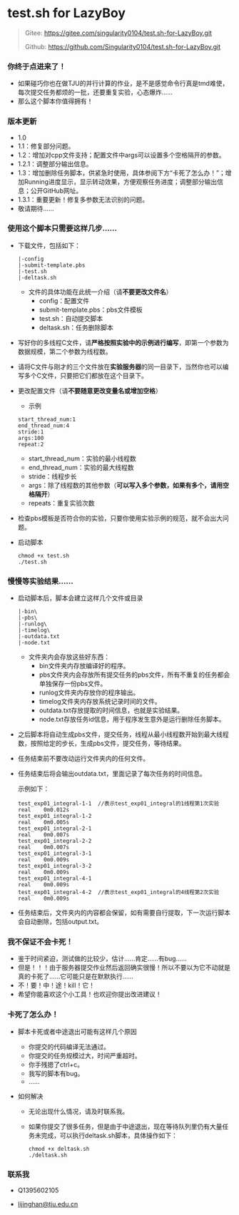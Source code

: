 # test.sh for LazyBoy

> Gitee: https://gitee.com/singularity0104/test.sh-for-LazyBoy.git
>
> Github: https://github.com/Singularity0104/test.sh-for-LazyBoy.git


### 你终于点进来了！

+ 如果碰巧你也在做TJU的并行计算的作业，是不是感觉命令行真是tmd难使，每次提交任务都烦的一批，还要重复实验，心态爆炸……
+ 那么这个脚本你值得拥有！

### 版本更新
+ 1.0
+ 1.1：修复部分问题。
+ 1.2：增加对cpp文件支持；配置文件中args可以设置多个空格隔开的参数。
+ 1.2.1：调整部分输出信息。
+ 1.3：增加删除任务脚本，供紧急时使用，具体参阅下方“卡死了怎么办！”；增加Running进度显示，显示转动效果，方便观察任务进度；调整部分输出信息；公开GitHub网址。
+ 1.3.1：重要更新！修复多参数无法识别的问题。
+ 敬请期待……

### 使用这个脚本只需要这样几步……

+ 下载文件，包括如下：

  ```
  |-config
  |-submit-template.pbs
  |-test.sh
  |-deltask.sh
  ```

  + 文件的具体功能在此统一介绍（请**不要更改文件名**）
    + config：配置文件
    + submit-template.pbs：pbs文件模板
    + test.sh：自动提交脚本
    + deltask.sh：任务删除脚本

+ 写好你的多线程C文件，请**严格按照实验中的示例进行编写**，即第一个参数为数据规模，第二个参数为线程数。

+ 请将C文件与刚才的三个文件放在**实验服务器**的同一目录下，当然你也可以编写多个C文件，只要把它们都放在这个目录下。

+ 更改配置文件（请**不要随意更改变量名或增加空格**）

  + 示例

  ```
  start_thread_num:1
  end_thread_num:4
  stride:1
  args:100
  repeat:2
  ```

  + start_thread_num：实验的最小线程数
  + end_thread_num：实验的最大线程数
  + stride：线程步长
  + args：除了线程数的其他参数（**可以写入多个参数，如果有多个，请用空格隔开**）
  + repeats：重复实验次数

+ 检查pbs模板是否符合你的实验，只要你使用实验示例的规范，就不会出大问题。

+ 启动脚本

  ```shell
  chmod +x test.sh
  ./test.sh
  ```

### 慢慢等实验结果……

+ 启动脚本后，脚本会建立这样几个文件或目录

  ```
  |-bin\
  |-pbs\
  |-runlog\
  |-timelog\
  |-outdata.txt
  |-node.txt
  ```

  + 文件夹内会存放这些好东西：
    + bin文件夹内存放编译好的程序。
    + pbs文件夹内会存放所有提交任务的pbs文件，所有不重复的任务都会单独保存一份pbs文件。
    + runlog文件夹内存放你的程序输出。
    + timelog文件夹内存放系统记录时间的文件。
    + outdata.txt存放提取的时间信息，也就是实验结果。
    + node.txt存放任务id信息，用于程序发生意外是运行删除任务脚本。

+ 之后脚本将自动生成pbs文件，提交任务，线程从最小线程数开始到最大线程数，按照给定的步长，生成pbs文件，提交任务，等待结果。

+ 任务结束前不要改动运行文件夹内的任何文件。

+ 任务结束后将会输出outdata.txt，里面记录了每次任务的时间信息。

  示例如下：

  ```
  test_exp01_integral-1-1  //表示test_exp01_integral的1线程第1次实验
  real    0m0.012s
  test_exp01_integral-1-2
  real    0m0.005s
  test_exp01_integral-2-1
  real    0m0.007s
  test_exp01_integral-2-2
  real    0m0.007s
  test_exp01_integral-3-1
  real    0m0.009s
  test_exp01_integral-3-2
  real    0m0.009s
  test_exp01_integral-4-1
  real    0m0.009s
  test_exp01_integral-4-2  //表示test_exp01_integral的4线程第2次实验
  real    0m0.009s
  ```

+ 任务结束后，文件夹内的内容都会保留，如有需要自行提取，下一次运行脚本会自动删除，包括output.txt。

### 我不保证不会卡死！

+ 鉴于时间紧迫，测试做的比较少，估计……肯定……有bug……
+ 但是！！！由于服务器提交作业然后返回确实很慢！所以不要以为它不动就是真的卡死了……它可能只是在默默执行……
+ 不！要！中！途！kill！它！
+ 希望你能喜欢这个小工具！也欢迎你提出改进建议！

### 卡死了怎么办！

+ 脚本卡死或者中途退出可能有这样几个原因

  + 你提交的代码编译无法通过。
  + 你提交的任务规模过大，时间严重超时。
  + 你手残摁了ctrl+c。
  + 我写的脚本有bug。
  + ……

+ 如何解决

  + 无论出现什么情况，请及时联系我。

  + 如果你提交了很多任务，但是由于中途退出，现在等待队列里仍有大量任务未完成，可以执行deltask.sh脚本，具体操作如下：

    ```shell
    chmod +x deltask.sh
    ./deltask.sh
    ```

    

### 联系我

+ Q1395602105

+ lijinghan@tju.edu.cn